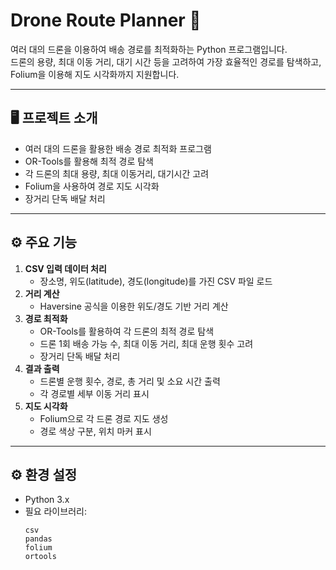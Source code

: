 # Drone Route Planner 🚁

여러 대의 드론을 이용하여 배송 경로를 최적화하는 Python 프로그램입니다.  
드론의 용량, 최대 이동 거리, 대기 시간 등을 고려하여 가장 효율적인 경로를 탐색하고, Folium을 이용해 지도 시각화까지 지원합니다.

---

## 🖥️ 프로젝트 소개
- 여러 대의 드론을 활용한 배송 경로 최적화 프로그램
- OR-Tools를 활용해 최적 경로 탐색
- 각 드론의 최대 용량, 최대 이동거리, 대기시간 고려
- Folium을 사용하여 경로 지도 시각화
- 장거리 단독 배달 처리

---

## ⚙️ 주요 기능
1. **CSV 입력 데이터 처리**
   - 장소명, 위도(latitude), 경도(longitude)를 가진 CSV 파일 로드
2. **거리 계산**
   - Haversine 공식을 이용한 위도/경도 기반 거리 계산
3. **경로 최적화**
   - OR-Tools를 활용하여 각 드론의 최적 경로 탐색
   - 드론 1회 배송 가능 수, 최대 이동 거리, 최대 운행 횟수 고려
   - 장거리 단독 배달 처리
4. **결과 출력**
   - 드론별 운행 횟수, 경로, 총 거리 및 소요 시간 출력
   - 각 경로별 세부 이동 거리 표시
5. **지도 시각화**
   - Folium으로 각 드론 경로 지도 생성
   - 경로 색상 구분, 위치 마커 표시

---

## ⚙️ 환경 설정
- Python 3.x
- 필요 라이브러리:
  ```
  csv
  pandas
  folium
  ortools


